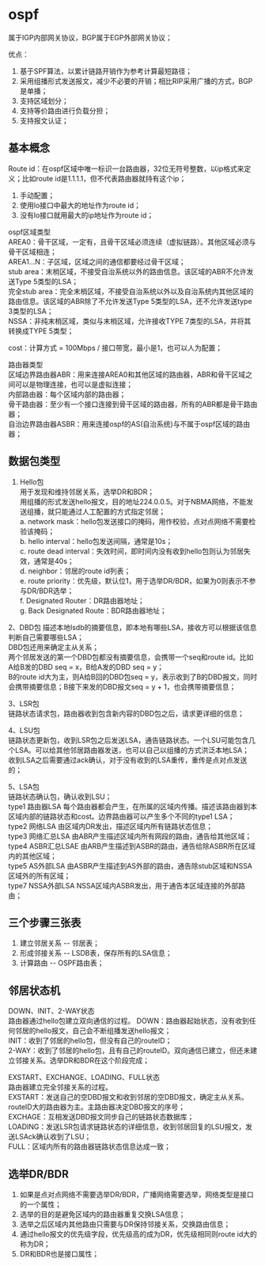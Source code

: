 # ospf
属于IGP内部网关协议，BGP属于EGP外部网关协议；

优点：  
1. 基于SPF算法，以累计链路开销作为参考计算最短路径；  
2. 采用组播形式发送报文，减少不必要的开销；相比RIP采用广播的方式，BGP是单播；  
3. 支持区域划分；  
4. 支持等价路由进行负载分担；  
5. 支持报文认证；  

## 基本概念
Route id：在ospf区域中唯一标识一台路由器，32位无符号整数，以ip格式来定义；比如route id是1.1.1.1，但不代表路由器就持有这个ip；  
1. 手动配置；  
2. 使用lo接口中最大的地址作为route id；  
3. 没有lo接口就用最大的ip地址作为route id；  

ospf区域类型  
AREA0：骨干区域，一定有，且骨干区域必须连续（虚拟链路）。其他区域必须与骨干区域相连；  
AREA1...N：子区域，区域之间的通信都要经过骨干区域；   
stub area：末梢区域，不接受自治系统以外的路由信息。该区域的ABR不允许发送Type 5类型的LSA；   
完全stub area：完全末梢区域，不接受自治系统以外以及自治系统内其他区域的路由信息。该区域的ABR除了不允许发送Type 5类型的LSA，还不允许发送type 3类型的LSA；  
NSSA：非纯末梢区域，类似与末梢区域，允许接收TYPE 7类型的LSA，并将其转换成TYPE 5类型；  

cost：计算方式 = 100Mbps / 接口带宽，最小是1，也可以人为配置；

路由器类型  
区域边界路由器ABR：用来连接AREA0和其他区域的路由器，ABR和骨干区域之间可以是物理连接，也可以是虚拟连接；  
内部路由器：每个区域内部的路由器；  
骨干路由器：至少有一个接口连接到骨干区域的路由器，所有的ABR都是骨干路由器；  
自治边界路由器ASBR：用来连接ospf的AS(自治系统)与不属于ospf区域的路由器；  

## 数据包类型
1. Hello包  
用于发现和维持邻居关系，选举DR和BDR；  
用组播的形式发送hello报文，目的地址224.0.0.5。对于NBMA网络，不能发送组播，就只能通过人工配置的方式指定邻居；  
a. network mask：hello包发送接口的掩码，用作校验，点对点网络不需要检验该掩码；  
b. hello interval：hello包发送间隔，通常是10s；  
c. route dead interval：失效时间，即时间内没有收到hello包则认为邻居失效，通常是40s；  
d. neighbor：邻居的route id列表；  
e. route priority：优先级，默认位1，用于选举DR/BDR，如果为0则表示不参与DR/BDR选举；  
f. Designated Router：DR路由器地址；  
g. Back Designated Route：BDR路由器地址；  

2、DBD包
描述本地lsdb的摘要信息，即本地有哪些LSA，接收方可以根据该信息判断自己需要哪些LSA；  
DBD包还用来确定主从关系；  
两个邻居发送的第一个DBD包都没有摘要信息，会携带一个seq和route id。比如A给B发的DBD seq = x，B给A发的DBD seq = y；  
B的route id大为主，则A给B回的DBD包seq = y，表示收到了B的DBD报文，同时会携带摘要信息；B接下来发的DBD报文seq = y + 1，也会携带摘要信息；  

3、LSR包  
链路状态请求包，路由器收到包含新内容的DBD包之后，请求更详细的信息；  

4、LSU包  
链路状态更新包，收到LSR包之后发送LSA，通告链路状态。一个LSU可能包含几个LSA。可以给其他邻居路由器发送，也可以自己以组播的方式洪泛本地LSA；  
收到LSA之后需要通过ack确认，对于没有收到的LSA重传，重传是点对点发送的；  

5、LSA包  
链路状态确认包，确认收到LSU；  
type1 路由器LSA 每个路由器都会产生，在所属的区域内传播。描述该路由器到本区域内部的链路状态和cost。边界路由器可以产生多个不同的type1 LSA；  
type2 网络LSA 由区域内DR发出，描述区域内所有链路状态信息；  
type3 网络汇总LSA 由ABR产生描述区域内所有网段的路由，通告给其他区域；  
type4 ASBR汇总LSAE 由ARB产生描述到ASBR的路由，通告给除ASBR所在区域内的其他区域；  
type5 AS外部LSA 由ASBR产生描述到AS外部的路由，通告除stub区域和NSSA区域外的所有区域；  
type7 NSSA外部LSA NSSA区域内ASBR发出，用于通告本区域连接的外部路由；  

## 三个步骤三张表
1. 建立邻居关系 -- 邻居表；
2. 形成邻接关系 -- LSDB表，保存所有的LSA信息；
3. 计算路由 -- OSPF路由表；  

## 邻居状态机
DOWN、INIT、2-WAY状态  
路由器通过hello包建立双向通信的过程。
DOWN：路由器起始状态，没有收到任何邻居的hello报文，自己会不断组播发送hello报文；  
INIT：收到了邻居的hello包，但没有自己的routeID；  
2-WAY：收到了邻居的hello包，且有自己的routeID。双向通信已建立，但还未建立邻接关系。选举DR和BDR在这个阶段完成；  

EXSTART、EXCHANGE、LOADING、FULL状态  
路由器建立完全邻接关系的过程。  
EXSTART：发送自己的空DBD报文和收到邻居的空DBD报文，确定主从关系。routeID大的路由器为主。主路由器决定DBD报文的序号；  
EXCHAGE：互相发送DBD报文同步自己的链路状态数据库；  
LOADING：发送LSR包请求链路状态的详细信息，收到邻居回复的LSU报文，发送LSAck确认收到了LSU；  
FULL：区域内所有的路由器链路状态信息达成一致；  

## 选举DR/BDR
1. 如果是点对点网络不需要选举DR/BDR，广播网络需要选举，网络类型是接口的一个属性；  
2. 选举的目的是避免区域内的路由器重复交换LSA信息；  
3. 选举之后区域内其他路由只需要与DR保持邻接关系，交换路由信息；  
4. 通过hello报文的优先级字段，优先级高的成为DR，优先级相同则route id大的称为DR；  
5. DR和BDR也是接口属性；  

